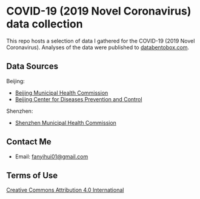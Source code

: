 # COVID-19 (2019 Novel Coronavirus) data collection

This repo hosts a selection of data I gathered for the COVID-19 (2019 Novel Coronavirus). Analyses of the data were published to [databentobox.com](https://www.databentobox.com/).

## Data Sources

Beijing:

* [Beijing Municipal Health Commission](http://wjw.beijing.gov.cn/wjwh/ztzl/xxgzbd/gzbdyqtb/)
* [Beijing Center for Diseases Prevention and Control](http://www.bjcdc.org/ColumnAction.do?dispatch=getEjPage&id=4473&cID=4493)

Shenzhen:

* [Shenzhen Municipal Health Commission](http://wjw.sz.gov.cn/yqxx/index_1.htm)

## Contact Me

* Email: fanyihui01@gmail.com

## Terms of Use

[Creative Commons Attribution 4.0 International](https://creativecommons.org/licenses/by/4.0/)